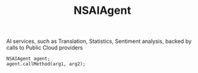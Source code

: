 ﻿---
uid: crmscript_ref_NSAIAgent
title: NSAIAgent
intellisense: Void.NSAIAgent
keywords: NSAIAgent
so.topic: reference
---

AI services, such as Translation, Statistics, Sentiment analysis, backed by calls to Public Cloud providers

```crmscript
NSAIAgent agent;
agent.callMethod(arg1, arg2);
```
